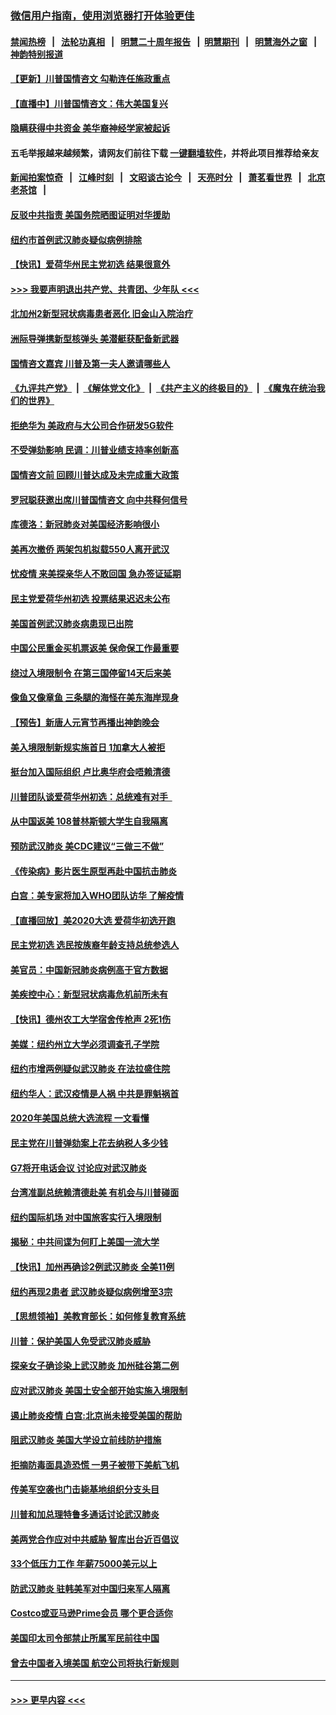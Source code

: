### [微信用户指南，使用浏览器打开体验更佳](https://github.com/gfw-breaker/banned-news1/blob/master/indexes/wechat-guide.md?t=0)
#### [禁闻热榜](热点新闻.md?t=0)  &nbsp;&nbsp;|&nbsp;&nbsp; [法轮功真相](https://github.com/gfw-breaker/truth/blob/master/README.md?t=0) &nbsp;&nbsp;|&nbsp;&nbsp; [明慧二十周年报告](https://github.com/gfw-breaker/mh-reports/blob/master/README.md?t=0) &nbsp;&nbsp;|&nbsp;&nbsp;[明慧期刊](https://github.com/gfw-breaker/mh-qikan) &nbsp;&nbsp;|&nbsp;&nbsp; [明慧海外之窗](https://github.com/gfw-breaker/mh-news/blob/master/README.md?t=0) &nbsp;&nbsp;|&nbsp;&nbsp; [神韵特别报道](https://github.com/gfw-breaker/mh-news/blob/master/shenyun.md?t=0)
#### [【更新】川普国情咨文 勾勒连任施政重点](../pages/nsc412/n11845223.md?t=02051155) 
#### [【直播中】川普国情咨文：伟大美国复兴](../pages/nsc412/n11842079.md?t=02051155) 
#### [隐瞒获得中共资金 美华裔神经学家被起诉](../pages/nsc412/n11844879.md?t=02051155) 
#### 五毛举报越来越频繁，请网友们前往下载 [一键翻墙软件](https://github.com/gfw-breaker/ssr-accounts)，并将此项目推荐给亲友
#### [新闻拍案惊奇](https://github.com/gfw-breaker/banned-news1/blob/master/pages/link4.md) &nbsp;&nbsp;|&nbsp;&nbsp; [江峰时刻](https://github.com/gfw-breaker/banned-news1/blob/master/pages/link4.md) &nbsp;&nbsp;|&nbsp;&nbsp; [文昭谈古论今](https://github.com/gfw-breaker/banned-news1/blob/master/pages/link4.md) &nbsp;&nbsp;|&nbsp;&nbsp; [天亮时分](https://github.com/gfw-breaker/banned-news1/blob/master/pages/link4.md) &nbsp;&nbsp;|&nbsp;&nbsp; [萧茗看世界](https://github.com/gfw-breaker/banned-news1/blob/master/pages/link4.md) &nbsp;&nbsp;|&nbsp;&nbsp; [北京老茶馆](https://github.com/gfw-breaker/banned-news1/blob/master/pages/link4.md) &nbsp;&nbsp;|&nbsp;&nbsp; 
#### [反驳中共指责 美国务院晒图证明对华援助](../pages/nsc412/n11844859.md?t=02051155) 
#### [纽约市首例武汉肺炎疑似病例排除](../pages/nsc412/n11844989.md?t=02051155) 
#### [【快讯】爱荷华州民主党初选 结果很意外](../pages/nsc412/n11844878.md?t=02051155) 
#### [>>> 我要声明退出共产党、共青团、少年队 <<<](https://github.com/begood0513/goodnews/blob/master/quit/letter.md) 
#### [北加州2新型冠状病毒患者恶化 旧金山入院治疗](../pages/nsc412/n11844842.md?t=02051155) 
#### [洲际导弹携新型核弹头 美潜艇获配备新武器](../pages/nsc412/n11844680.md?t=02051155) 
#### [国情咨文嘉宾 川普及第一夫人邀请哪些人](../pages/nsc412/n11844712.md?t=02051155) 
#### [《九评共产党》](https://github.com/begood0513/9ping.md/blob/master/README.md) &nbsp;|&nbsp; [《解体党文化》](../../../../jtdwh.md/blob/master/README.md)  &nbsp;|&nbsp; [《共产主义的终极目的》](../../../../gczydzjmd.md/blob/master/README.md) &nbsp;|&nbsp; [《魔鬼在统治我们的世界》](../../../../mgztzwmdsj.md/blob/master/README.md) 
#### [拒绝华为 美政府与大公司合作研发5G软件](../pages/nsc412/n11844625.md?t=02051155) 
#### [不受弹劾影响 民调：川普业绩支持率创新高](../pages/nsc412/n11844622.md?t=02051155) 
#### [国情咨文前 回顾川普达成及未完成重大政策](../pages/nsc412/n11844581.md?t=02051155) 
#### [罗冠聪获邀出席川普国情咨文 向中共释何信号](../pages/nsc412/n11844355.md?t=02051155) 
#### [库德洛：新冠肺炎对美国经济影响很小](../pages/nsc412/n11844418.md?t=02051155) 
#### [美再次撤侨 两架包机拟载550人离开武汉](../pages/nsc412/n11844407.md?t=02051155) 
#### [忧疫情 来美探亲华人不敢回国 急办签证延期](../pages/nsc412/n11843344.md?t=02051155) 
#### [民主党爱荷华州初选 投票结果迟迟未公布](../pages/nsc412/n11844207.md?t=02051155) 
#### [美国首例武汉肺炎病患现已出院](../pages/nsc412/n11842740.md?t=02051155) 
#### [中国公民重金买机票返美 保命保工作最重要](../pages/nsc412/n11843282.md?t=02051155) 
#### [绕过入境限制令  在第三国停留14天后来美](../pages/nsc412/n11843341.md?t=02051155) 
#### [像鱼又像章鱼 三条腿的海怪在美东海岸现身](../pages/nsc412/n11843092.md?t=02051155) 
#### [【预告】新唐人元宵节再播出神韵晚会](../pages/nsc412/n11843192.md?t=02051155) 
#### [美入境限制新规实施首日 1加拿大人被拒](../pages/nsc412/n11843058.md?t=02051155) 
#### [挺台加入国际组织 卢比奥华府会唔赖清德](../pages/nsc412/n11843023.md?t=02051155) 
#### [川普团队谈爱荷华州初选：总统难有对手  ](../pages/nsc412/n11842867.md?t=02051155) 
#### [从中国返美 108普林斯顿大学生自我隔离](../pages/nsc412/n11842714.md?t=02051155) 
#### [预防武汉肺炎 美CDC建议“三做三不做”](../pages/nsc412/n11842700.md?t=02051155) 
#### [《传染病》影片医生原型再赴中国抗击肺炎](../pages/nsc412/n11842626.md?t=02051155) 
#### [白宫：美专家将加入WHO团队访华 了解疫情](../pages/nsc412/n11842198.md?t=02051155) 
#### [【直播回放】美2020大选 爱荷华初选开跑](../pages/nsc412/n11841820.md?t=02051155) 
#### [民主党初选 选民按族裔年龄支持总统参选人](../pages/nsc412/n11842239.md?t=02051155) 
#### [美官员：中国新冠肺炎病例高于官方数据](../pages/nsc412/n11842452.md?t=02051155) 
#### [美疾控中心：新型冠状病毒危机前所未有](../pages/nsc412/n11842406.md?t=02051155) 
#### [【快讯】德州农工大学宿舍传枪声 2死1伤](../pages/nsc412/n11842279.md?t=02051155) 
#### [美媒：纽约州立大学必须调查孔子学院](../pages/nsc412/n11840637.md?t=02051155) 
#### [纽约市增两例疑似武汉肺炎 在法拉盛住院](../pages/nsc412/n11840625.md?t=02051155) 
#### [纽约华人：武汉疫情是人祸 中共是罪魁祸首](../pages/nsc412/n11840631.md?t=02051155) 
#### [2020年美国总统大选流程 一文看懂](../pages/nsc412/n11842056.md?t=02051155) 
#### [民主党在川普弹劾案上花去纳税人多少钱](../pages/nsc412/n11841941.md?t=02051155) 
#### [G7将开电话会议 讨论应对武汉肺炎](../pages/nsc412/n11841658.md?t=02051155) 
#### [台湾准副总统赖清德赴美 有机会与川普碰面](../pages/nsc412/n11841332.md?t=02051155) 
#### [纽约国际机场  对中国旅客实行入境限制](../pages/nsc412/n11840619.md?t=02051155) 
#### [揭秘：中共间谍为何盯上美国一流大学](../pages/nsc412/n11840270.md?t=02051155) 
#### [【快讯】加州再确诊2例武汉肺炎 全美11例](../pages/nsc412/n11840339.md?t=02051155) 
#### [纽约再现2患者 武汉肺炎疑似病例增至3宗](../pages/nsc412/n11840010.md?t=02051155) 
#### [【思想领袖】美教育部长：如何修复教育系统](../pages/nsc412/n11690865.md?t=02051155) 
#### [川普：保护美国人免受武汉肺炎威胁](../pages/nsc412/n11839718.md?t=02051155) 
#### [探亲女子确诊染上武汉肺炎 加州硅谷第二例](../pages/nsc412/n11839784.md?t=02051155) 
#### [应对武汉肺炎 美国土安全部开始实施入境限制](../pages/nsc412/n11839729.md?t=02051155) 
#### [遏止肺炎疫情 白宫:北京尚未接受美国的帮助](../pages/nsc412/n11839660.md?t=02051155) 
#### [阻武汉肺炎 美国大学设立前线防护措施](../pages/nsc412/n11839479.md?t=02051155) 
#### [拒摘防毒面具造恐慌 一男子被带下美航飞机](../pages/nsc412/n11839455.md?t=02051155) 
#### [传美军空袭也门击毙基地组织分支头目](../pages/nsc412/n11839210.md?t=02051155) 
#### [川普和加总理特鲁多通话讨论武汉肺炎](../pages/nsc412/n11839128.md?t=02051155) 
#### [美两党合作应对中共威胁 智库出台近百倡议](../pages/nsc412/n11838437.md?t=02051155) 
#### [33个低压力工作 年薪75000美元以上](../pages/nsc412/n11834441.md?t=02051155) 
#### [防武汉肺炎 驻韩美军对中国归来军人隔离](../pages/nsc412/n11838970.md?t=02051155) 
#### [Costco或亚马逊Prime会员 哪个更合适你](../pages/nsc412/n11834459.md?t=02051155) 
#### [美国印太司令部禁止所属军民前往中国](../pages/nsc412/n11838418.md?t=02051155) 
#### [曾去中国者入境美国 航空公司将执行新规则](../pages/nsc412/n11838375.md?t=02051155) 

----
#### [ >>> 更早内容 <<< ](../indexes/nsc412-earlier.md)
